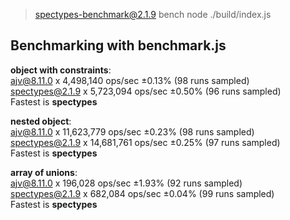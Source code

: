 
> spectypes-benchmark@2.1.9 bench
> node ./build/index.js

## Benchmarking with benchmark.js
<b>object with constraints</b>:</br>
ajv@8.11.0 x 4,498,140 ops/sec ±0.13% (98 runs sampled)</br>
spectypes@2.1.9 x 5,723,094 ops/sec ±0.50% (96 runs sampled)</br>
Fastest is <b>spectypes</b>

<b>nested object</b>:</br>
ajv@8.11.0 x 11,623,779 ops/sec ±0.23% (98 runs sampled)</br>
spectypes@2.1.9 x 14,681,761 ops/sec ±0.25% (97 runs sampled)</br>
Fastest is <b>spectypes</b>

<b>array of unions</b>:</br>
ajv@8.11.0 x 196,028 ops/sec ±1.93% (92 runs sampled)</br>
spectypes@2.1.9 x 682,084 ops/sec ±0.04% (99 runs sampled)</br>
Fastest is <b>spectypes</b>

